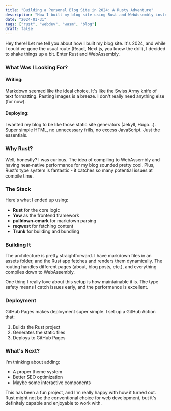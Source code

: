 ```yaml
---
title: "Building a Personal Blog Site in 2024: A Rusty Adventure"
description: "How I built my blog site using Rust and WebAssembly instead of the usual React/Next.js route"
date: "2024-01-31"
tags: ["rust", "webdev", "wasm", "blog"]
draft: false
---
```


Hey there! Let me tell you about how I built my blog site. It's 2024, and while
I could've gone the usual route (React, Next.js, you know the drill), I decided
to shake things up a bit. Enter Rust and WebAssembly.

### What Was I Looking For?

#### Writing:

Markdown seemed like the ideal choice. It's like the Swiss Army knife of text
formatting. Pasting images is a breeze. I don't really need anything else (for
now).

#### Deploying:

I wanted my blog to be like those static site generators (Jekyll, Hugo...).
Super simple HTML, no unnecessary frills, no excess JavaScript. Just the
essentials.

### Why Rust?

Well, honestly? I was curious. The idea of compiling to WebAssembly and having
near-native performance for my blog sounded pretty cool. Plus, Rust's type
system is fantastic - it catches so many potential issues at compile time.

### The Stack

Here's what I ended up using:
- **Rust** for the core logic
- **Yew** as the frontend framework 
- **pulldown-cmark** for markdown parsing
- **reqwest** for fetching content
- **Trunk** for building and bundling

### Building It

The architecture is pretty straightforward. I have markdown files in an assets
folder, and the Rust app fetches and renders them dynamically. The routing
handles different pages (about, blog posts, etc.), and everything compiles down
to WebAssembly.

One thing I really love about this setup is how maintainable it is. The type
safety means I catch issues early, and the performance is excellent.

### Deployment

GitHub Pages makes deployment super simple. I set up a GitHub Action that:
1. Builds the Rust project
2. Generates the static files
3. Deploys to GitHub Pages

### What's Next?

I'm thinking about adding:
- A proper theme system
- Better SEO optimization
- Maybe some interactive components

This has been a fun project, and I'm really happy with how it turned out. Rust
might not be the conventional choice for web development, but it's definitely
capable and enjoyable to work with.